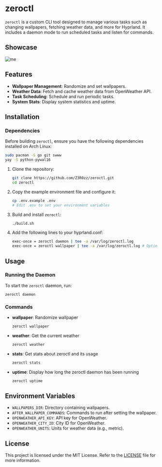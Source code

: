 # zeroctl

`zeroctl` is a custom CLI tool designed to manage various tasks such as changing wallpapers, fetching weather data, and more for Hyprland. It includes a daemon mode to run scheduled tasks and listen for commands.

## Showcase
![me](./.assets/showcase.gif)

## Features

- **Wallpaper Management**: Randomize and set wallpapers.
- **Weather Data**: Fetch and cache weather data from OpenWeather API.
- **Task Scheduling**: Schedule and run periodic tasks.
- **System Stats**: Display system statistics and uptime.

## Installation

### Dependencies

Before building `zeroctl`, ensure you have the following dependencies installed on Arch Linux:

```sh
sudo pacman -S go git swww
yay -S python-pywal16
```

1. Clone the repository:
    ```sh
    git clone https://github.com/Z3R0zz/zeroctl.git
    cd zeroctl
    ```

2. Copy the example environment file and configure it:
    ```sh
    cp .env.example .env
    # Edit .env to set your environment variables
    ```

3. Build and install `zeroctl`:
    ```sh
    ./build.sh
    ```

4. Add the following lines to your hyprland.conf:
    ```sh
    exec-once = zeroctl daemon | tee -a /var/log/zeroctl.log
    exec-once = zeroctl wallpaper | tee -a /var/log/zeroctl.log # Optional
    ```

## Usage

### Running the Daemon

To start the `zeroctl` daemon, run:
```sh
zeroctl daemon
```

### Commands

- **wallpaper**: Randomize wallpaper
    ```sh
    zeroctl wallpaper
    ```

- **weather**: Get the current weather
    ```sh
    zeroctl weather
    ```

- **stats**: Get stats about zeroctl and its usage
    ```sh
    zeroctl stats
    ```

- **uptime**: Display how long the zeroctl daemon has been running
    ```sh
    zeroctl uptime
    ```

## Environment Variables

- `WALLPAPERS_DIR`: Directory containing wallpapers.
- `AFTER_WALLPAPER_COMMANDS`: Commands to run after setting the wallpaper.
- `OPENWEATHER_API_KEY`: API key for OpenWeather.
- `OPENWEATHER_CITY_ID`: City ID for OpenWeather.
- `OPENWEATHER_UNITS`: Units for weather data (e.g., metric).

## License

This project is licensed under the MIT License. Refer to the [LICENSE](LICENSE) file for more information.

